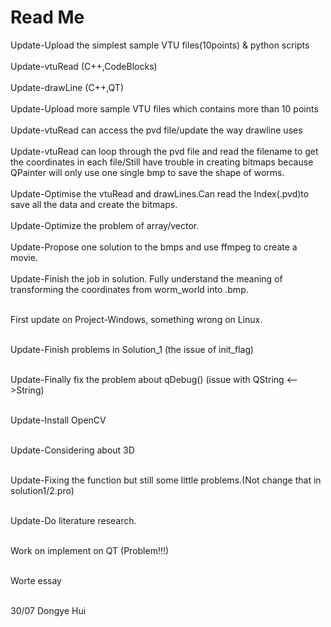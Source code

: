 # Read Me
Update-Upload the simplest sample VTU files(10points) & python scripts </br></br>
Update-vtuRead (C++,CodeBlocks) </br></br>
Update-drawLine (C++,QT)</br></br>
Update-Upload more sample VTU files which contains more than 10 points</br></br>
Update-vtuRead can access the pvd file/update the way drawline uses</br></br>
Update-vtuRead can loop through the pvd file and read the filename to get the coordinates in each file/Still have trouble in creating bitmaps because QPainter will only use one single bmp to save the shape of worms.</br></br>
Update-Optimise the vtuRead and drawLines.Can read the Index(.pvd)to save all the data and create the bitmaps.</br></br>
Update-Optimize the problem of array/vector.</br></br>
Update-Propose one solution to the bmps and use ffmpeg to create a movie.</br></br>
Update-Finish the job in solution. Fully understand the meaning of transforming the coordinates from worm_world into .bmp.</br></br>

First update on Project-Windows, something wrong on Linux.</br></br>

Update-Finish problems in Solution_1 (the issue of init_flag)</br></br>

Update-Finally fix the problem about qDebug() (issue with QString <-->String)</br></br>

Update-Install OpenCV</br></br>

Update-Considering about 3D</br></br>

Update-Fixing the function but still some little problems.(Not change that in solution1/2.pro)</br></br>

Update-Do literature research.</br></br>

Work on implement on QT (Problem!!!)</br></br>

Worte essay</br></br>


 

30/07 Dongye Hui



